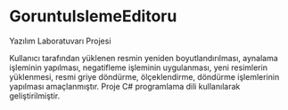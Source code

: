 # GoruntuIslemeEditoru
Yazılım Laboratuvarı Projesi

Kullanıcı tarafından yüklenen resmin yeniden boyutlandırılması, aynalama işleminin yapılması, negatifleme işleminin uygulanması, yeni resimlerin yüklenmesi, resmi griye döndürme, ölçeklendirme, döndürme işlemlerinin yapılması amaçlanmıştır.  Proje C# programlama dili kullanılarak geliştirilmiştir.
